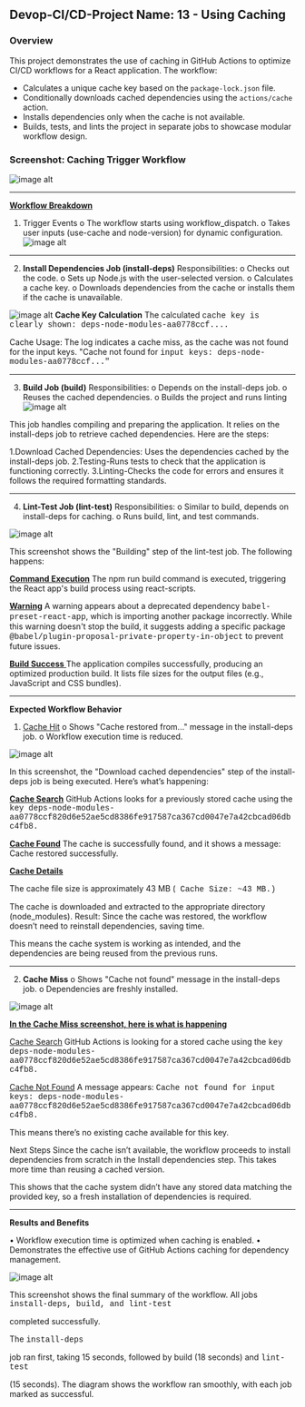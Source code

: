 ## Devop-CI/CD-Project Name: 13 - Using Caching

### Overview

This project demonstrates the use of caching in GitHub Actions to optimize CI/CD workflows for a React application. The workflow:
- Calculates a unique cache key based on the `package-lock.json` file.
- Conditionally downloads cached dependencies using the `actions/cache` action.
- Installs dependencies only when the cache is not available.
- Builds, tests, and lints the project in separate jobs to showcase modular workflow design.

### Screenshot: Caching Trigger Workflow
![image alt](caching-yamal-code.png)


----------------------------------------------

<u>**Workflow Breakdown**</u>  

1.	Trigger Events
o	The workflow starts using workflow_dispatch.
o	Takes user inputs (use-cache and node-version) for dynamic configuration.
![image alt](caching-trigger-workflow.png)

----------------------------------------------


2.	**Install Dependencies Job (install-deps)**
Responsibilities:
o	Checks out the code.
o	Sets up Node.js with the user-selected version.
o	Calculates a cache key.
o	Downloads dependencies from the cache or installs them if the cache is unavailable.

![image alt](caching-install-dep.png)
**Cache Key Calculation**
The calculated <span style="font-family: 'Courier New', Courier monospace;">cache key is clearly shown:
deps-node-modules-aa0778ccf....

Cache Usage: The log indicates a cache miss, as the cache was not found for the input keys.
"Cache not found for <span style="font-family: 'Courier New', Courier monospace;"> input keys: deps-node-modules-aa0778ccf..."

------------------------------------------------
3.	**Build Job (build)**
Responsibilities:
o	Depends on the install-deps job.
o	Reuses the cached dependencies.
o	Builds the project and runs linting
![image alt](caching-build-job.png)

This job handles compiling and preparing the application. It relies on the install-deps job to retrieve cached dependencies. Here are the steps:

1.Download Cached Dependencies: Uses the dependencies cached by the install-deps job.
2.Testing-Runs tests to check that the application is functioning correctly.
3.Linting-Checks the code for errors and ensures it follows the required formatting standards.

------------------------------------------------
4.	**Lint-Test Job (lint-test)**
Responsibilities:
o	Similar to build, depends on install-deps for caching.
o	Runs build, lint, and test commands.

![image alt](caching-lin-test.png) 

This screenshot shows the "Building" step of the lint-test job. The following happens:

<u>**Command Execution**</u>
The npm run build command is executed, triggering the React app's build process using react-scripts.

<u>**Warning**</u>
A warning appears about a deprecated dependency <span style="font-family: 'Courier New', Courier, monospace;">babel-preset-react-app</span>, which is importing another package incorrectly. While this warning doesn't stop the build, it suggests adding a specific package <span style="font-family: 'Courier New', Courier, monospace;">@babel/plugin-proposal-private-property-in-object</span> to prevent future issues.

<u>**Build Success** </u>
The application compiles successfully, producing an optimized production build. It lists file sizes for the output files (e.g., JavaScript and CSS bundles).

-------------------------------------------------
**Expected Workflow Behavior**
1.	<u>Cache Hit</u>
o	Shows "Cache restored from..." message in the install-deps job.
o	Workflow execution time is reduced.

![image alt](cache-hit-workflow.png) 

In this screenshot, the "Download cached dependencies" step of the install-deps job is being executed. Here’s what’s happening:

<u>**Cache Search**</u>
GitHub Actions looks for a previously stored cache using the <span style="font-family: 'Courier New', Courier monospace;"> key deps-node-modules-aa0778ccf820d6e52ae5cd8386fe917587ca367cd0047e7a42cbcad06dbc4fb8.

<u>**Cache Found**</u>
The cache is successfully found, and it shows a message:
Cache restored successfully.

<u>**Cache Details**</u>

The cache file size is approximately 43 MB (<span style="font-family: 'Courier New', Courier monospace;"> Cache Size: ~43 MB.)

The cache is downloaded and extracted to the appropriate directory (node_modules).
Result:
Since the cache was restored, the workflow doesn’t need to reinstall dependencies, saving time.

This means the cache system is working as intended, and the dependencies are being reused from the previous runs.

---------------------------------------------------------

2.	**Cache Miss**
o	Shows "Cache not found" message in the install-deps job.
o	Dependencies are freshly installed.

![image alt](cache-miss-workflow.png)

**<u>In the Cache Miss screenshot, here is what is happening</u>**

<u>Cache Search</u>
GitHub Actions is looking for a stored cache using the <span style="font-family: 'Courier New', Courier monospace;"> key deps-node-modules-aa0778ccf820d6e52ae5cd8386fe917587ca367cd0047e7a42cbcad06dbc4fb8.

<u>Cache Not Found</u>
A message appears:
<span style="font-family: 'Courier New', Courier monospace;"> Cache not found for input keys: deps-node-modules-aa0778ccf820d6e52ae5cd8386fe917587ca367cd0047e7a42cbcad06dbc4fb8.

This means there’s no existing cache available for this key.

Next Steps
Since the cache isn’t available, the workflow proceeds to install dependencies from scratch in the Install dependencies step. This takes more time than reusing a cached version.

This shows that the cache system didn’t have any stored data matching the provided key, so a fresh installation of dependencies is required.

---------------------------------------------------
**Results and Benefits**

•	Workflow execution time is optimized when caching is enabled.
•	Demonstrates the effective use of GitHub Actions caching for dependency management.

![image alt](caching-enabled.png)

This screenshot shows the final summary of the workflow. All jobs <span style="font-family: 'Courier New', Courier monospace;"> install-deps, build, and lint-test 

completed successfully. 

The <span style="font-family: 'Courier New', Courier monospace;">install-deps  

job ran first, taking 15 seconds, followed by build (18 seconds) 
and <span style="font-family: 'Courier New', Courier monospace;"> lint-test 

(15 seconds). The diagram shows the workflow ran smoothly, with each job marked as successful.